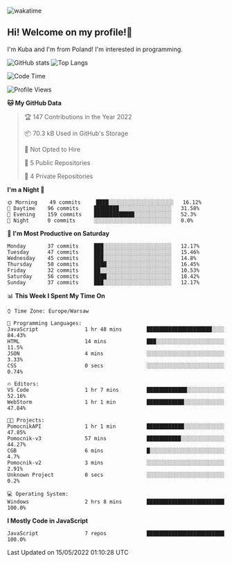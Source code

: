 ![wakatime](https://wakatime.com/badge/user/29588d82-8771-4fcd-a301-6a9b9976125e.svg)
## Hi! Welcome on my profile!👋
I'm Kuba and I'm from Poland! I'm interested in programming.

![GitHub stats](https://github-readme-stats.vercel.app/api?username=xKubsoneQ&show_icons=true&theme=dark)
![Top Langs](https://github-readme-stats.vercel.app/api/top-langs/?username=xKubsoneQ&theme=dark)

<!--START_SECTION:waka-->
![Code Time](http://img.shields.io/badge/Code%20Time-0%20secs-blue)

![Profile Views](http://img.shields.io/badge/Profile%20Views-9-blue)

**🐱 My GitHub Data** 

> 🏆 147 Contributions in the Year 2022
 > 
> 📦 70.3 kB Used in GitHub's Storage 
 > 
> 🚫 Not Opted to Hire
 > 
> 📜 5 Public Repositories 
 > 
> 🔑 4 Private Repositories  
 > 
**I'm a Night 🦉** 

```text
🌞 Morning    49 commits     ████░░░░░░░░░░░░░░░░░░░░░   16.12% 
🌆 Daytime    96 commits     ████████░░░░░░░░░░░░░░░░░   31.58% 
🌃 Evening    159 commits    █████████████░░░░░░░░░░░░   52.3% 
🌙 Night      0 commits      ░░░░░░░░░░░░░░░░░░░░░░░░░   0.0%

```
📅 **I'm Most Productive on Saturday** 

```text
Monday       37 commits     ███░░░░░░░░░░░░░░░░░░░░░░   12.17% 
Tuesday      47 commits     ███░░░░░░░░░░░░░░░░░░░░░░   15.46% 
Wednesday    45 commits     ███░░░░░░░░░░░░░░░░░░░░░░   14.8% 
Thursday     50 commits     ████░░░░░░░░░░░░░░░░░░░░░   16.45% 
Friday       32 commits     ██░░░░░░░░░░░░░░░░░░░░░░░   10.53% 
Saturday     56 commits     ████░░░░░░░░░░░░░░░░░░░░░   18.42% 
Sunday       37 commits     ███░░░░░░░░░░░░░░░░░░░░░░   12.17%

```


📊 **This Week I Spent My Time On** 

```text
⌚︎ Time Zone: Europe/Warsaw

💬 Programming Languages: 
JavaScript               1 hr 48 mins        █████████████████████░░░░   84.43% 
HTML                     14 mins             ███░░░░░░░░░░░░░░░░░░░░░░   11.5% 
JSON                     4 mins              ░░░░░░░░░░░░░░░░░░░░░░░░░   3.33% 
CSS                      0 secs              ░░░░░░░░░░░░░░░░░░░░░░░░░   0.74%

🔥 Editors: 
VS Code                  1 hr 7 mins         █████████████░░░░░░░░░░░░   52.16% 
WebStorm                 1 hr 1 min          ████████████░░░░░░░░░░░░░   47.84%

🐱‍💻 Projects: 
PomocnikAPI              1 hr 1 min          ████████████░░░░░░░░░░░░░   47.85% 
Pomocnik-v3              57 mins             ███████████░░░░░░░░░░░░░░   44.27% 
CGB                      6 mins              █░░░░░░░░░░░░░░░░░░░░░░░░   4.7% 
Pomocnik-v2              3 mins              ░░░░░░░░░░░░░░░░░░░░░░░░░   2.91% 
Unknown Project          0 secs              ░░░░░░░░░░░░░░░░░░░░░░░░░   0.2%

💻 Operating System: 
Windows                  2 hrs 8 mins        █████████████████████████   100.0%

```

**I Mostly Code in JavaScript** 

```text
JavaScript               7 repos             █████████████████████████   100.0%

```



 Last Updated on 15/05/2022 01:10:28 UTC
<!--END_SECTION:waka-->
